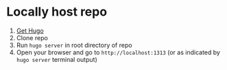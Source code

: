 # Locally host repo

1. [Get Hugo](https://gohugo.io/getting-started/installing/)
2. Clone repo
3. Run `hugo server` in root directory of repo
4. Open your browser and go to `http://localhost:1313` (or as indicated by `hugo server` terminal output)
